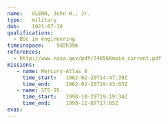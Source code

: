 ```yaml
---
name:	GLENN, John H., Jr.
type:	military
dob:	1921-07-18
qualifications:
  - BSc in engineering
timeinspace:	9d2h39m
references:
  - http://www.nasa.gov/pdf/740566main_current.pdf
missions:
   - name: Mercury-Atlas 6
     time_start:   1962-02-20T14:47:39Z
     time_end:     1962-02-20T19:43:03Z
   - name: STS-95
     time_start:   1998-10-29T19:19:34Z
     time_end:     1998-11-07T17:05Z
evas:
---
```

